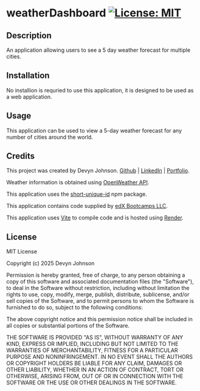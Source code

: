 # weatherDashboard [![License: MIT](https://img.shields.io/badge/License-MIT-yellow.svg)](https://opensource.org/licenses/MIT)

## Description
An application allowing users to see a 5 day weather forecast for multiple cities.

## Installation
No installion is requried to use this application, it is designed to be used as a web application.

## Usage
This application can be used to view a 5-day weather forecast for any number of cities around the world.

## Credits
<p>This project was created by Devyn Johnson. <a href="https://github.com/DevynJohnson">Github</a> | <a href="https://www.linkedin.com/in/devyn-johnson-a5259213b">LinkedIn</a> | <a href="https://devynjohnson.github.io/online-portfolio/">Portfolio</a>.</p>
<p>Weather information is obtained using <a href="https://openweathermap.org/">OpenWeather API</a>.
<p>This application uses the <a href="https://www.npmjs.com/package/short-unique-id">short-unique-id</a> npm package.
<p>This application contains code supplied by <a href="https://www.edx.org/">edX Bootcamps LLC</a>.</p>
<p>This application uses <a href="https://vite.dev/">Vite</a> to compile code and is hosted using <a href="https://render.com/">Render</a>.

## License
MIT License

Copyright (c) 2025 Devyn Johnson

Permission is hereby granted, free of charge, to any person obtaining a copy
of this software and associated documentation files (the "Software"), to deal
in the Software without restriction, including without limitation the rights
to use, copy, modify, merge, publish, distribute, sublicense, and/or sell
copies of the Software, and to permit persons to whom the Software is
furnished to do so, subject to the following conditions:

The above copyright notice and this permission notice shall be included in all
copies or substantial portions of the Software.

THE SOFTWARE IS PROVIDED "AS IS", WITHOUT WARRANTY OF ANY KIND, EXPRESS OR
IMPLIED, INCLUDING BUT NOT LIMITED TO THE WARRANTIES OF MERCHANTABILITY,
FITNESS FOR A PARTICULAR PURPOSE AND NONINFRINGEMENT. IN NO EVENT SHALL THE
AUTHORS OR COPYRIGHT HOLDERS BE LIABLE FOR ANY CLAIM, DAMAGES OR OTHER
LIABILITY, WHETHER IN AN ACTION OF CONTRACT, TORT OR OTHERWISE, ARISING FROM,
OUT OF OR IN CONNECTION WITH THE SOFTWARE OR THE USE OR OTHER DEALINGS IN THE
SOFTWARE.
